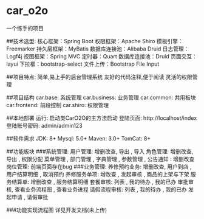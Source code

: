 # car_o2o
一个练手的项目

##技术选型:
  核心框架：Spring Boot
  权限框架：Apache Shiro
  模板引擎：Freemarker
  持久层框架：MyBatis
  数据库连接池：Alibaba Druid
  日志管理：Logf4j
  视图框架：Spring MVC
  定时器：Quart
  数据库连接池：Druid
  页面交互：layui
  下拉框：bootstrap-select
  文件上传：Bootstrap File Input

##项目特点:
  简单,易上手的后台管理系统
  友好的代码注释,便于阅读
  灵活的权限管理
    
##项目结构
  car.base: 系统管理
  car.business: 业务管理
  car.common: 共用板块
  car.frontend: 前段控制
  car.shiro: 权限管理
  
##本地部署
  运行: 启动类CarO2O的主方法启动
  登陆页面: http://localhost/index
  登陆账号密码: admin/admin123
  
##软件需求
  JDK: 8+
  Mysql: 5.0+
  Maven: 3.0+
  TomCat: 8+

##功能板块
  ###系统管理:
        用户管理: 增删改查, 导出 , 导入
        角色管理: 增删改查, 导出 , 权限分配
        菜单管理 , 部门管理 , 字典管理 , 参数管理 , 公告通知 : 增删改查
        岗位管理: 前端页面存在bug
  ###业务管理:
        养修预约业务: 增删改查, 用户到店 , 用户结算明细 , 取消预约
        养修服务单项: 增改查 , 发起审核 , 商品的上架与下架
        服务结算单: 增删改查 , 服务结算明细
        套餐审核: 列表 , 我的待办 , 我的已办
            审批审核, 查看业务流程图 , 查看业务进程
        请假流程审核: 列表 , 我的待办 , 我的已办
            发起申请 , 请假审批
            
###功能实现流程图
      详见开发文档(未上传)
